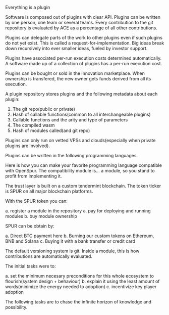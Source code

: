 Everything is a plugin

Software is composed out of plugins with clear API.
Plugins can be written by one person, one team or several teams.
Every contribution to the git repository is evaluated by ACE as a percentage of all other contributions.

Plugins can delegate parts of the work to other plugins even if such plugins do not yet exist.
This is called a request-for-implementation.
Big ideas break down recursively into ever smaller ideas, fueled by investor support.

Plugins have associated per-run execution costs determined automatically.
A software made up of a collection of plugins has a per-run execution cost.

Plugins can be bought or sold in the innovation marketplace.
When ownership is transfered, the new owner gets funds derived from all its execution.

A plugin repository stores plugins and the following metadata about each plugin:

1. The git repo(public or private)
2. Hash of callable functions(common to all interchangeable plugins)
3. Callable functions and the arity and type of parameters
4. The compiled wasm
5. Hash of modules called(and git repo)

Plugins can only run on vetted VPSs and clouds(especially when private plugins are involved).

Plugins can be written in the following programming languages.

Here is how you can make your favorite programming language compatible with OpenSpur.
The compatibility module is... a module, so you stand to profit from implementing it.

The trust layer is built on a custom tendermint blockchain.
The token ticker is SPUR on all major blockchain platforms.

With the SPUR token you can:

a. register a module in the repository
a. pay for deploying and running modules
b. buy module ownership

SPUR can be obtain by:

a. Direct BTC payment here
b. Burning our custom tokens on Ethereum, BNB and Solana
c. Buying it with a bank transfer or credit card

The default versioning system is git.
Inside a module, this is how contributions are automatically evaluated.

The initial tasks were to:

a. set the minimum necesary preconditions for this whole ecosystem to flourish(system design + behaviour)
b. explain it using the least amount of words(minimize the energy needed to adoption)
c. incentivize key player adoption

The following tasks are to chase the infinite horizon of knowledge and possibility.